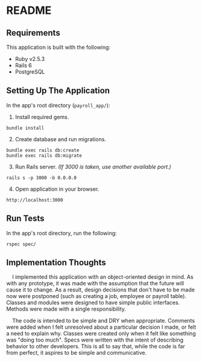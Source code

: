 # README

## Requirements
This application is built with the following:
- Ruby v2.5.3
- Rails 6
- PostgreSQL

## Setting Up The Application
In the app's root directory (`payroll_app/`):
1. Install required gems.
```
bundle install
```

2. Create database and run migrations.
```
bundle exec rails db:create
bundle exec rails db:migrate
```

3. Run Rails server. *(If 3000 is taken, use another available port.)*
```
rails s -p 3000 -b 0.0.0.0
```

4. Open application in your browser.
```
http://localhost:3000
```

## Run Tests
In the app's root directory, run the following:
```
rspec spec/
```

## Implementation Thoughts
&nbsp;&nbsp;&nbsp;&nbsp;I implemented this application with an object-oriented design in mind. As with any prototype, it was made with the assumption that the future will cause it to change. As a result, design decisions that don't have to be made now were postponed (such as creating a job, employee or payroll table). Classes and modules were designed to have simple public interfaces. Methods were made with a single responsibility.

&nbsp;&nbsp;&nbsp;&nbsp;The code is intended to be simple and DRY when appropriate. Comments were added when I felt unresolved about a particular decision I made, or felt a need to explain why. Classes were created only when it felt like something was "doing too much". Specs were written with the intent of describing behavior to other developers. This is all to say that, while the code is far from perfect, it aspires to be simple and communicative.
